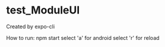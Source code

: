 # test_ModuleUI
Created by expo-cli

How to run:
npm start
select 'a' for android
select 'r' for reload
